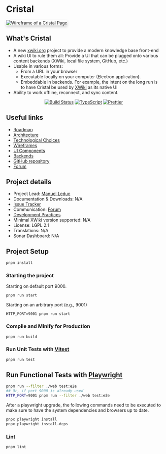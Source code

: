 # Cristal

<span>
<img src="https://cristal.xwiki.org/xwiki/bin/download/Main/WebHome/main.png" alt="Wireframe of a Cristal 
Page" style="box-shadow: 0 4px 8px 0 rgba(0,0,0,0.2)">
</span>

## What's Cristal

* A new [xwiki.org](xwiki.org) project to provide a modern knowledge base front-end
* A wiki UI to rule them all: Provide a UI that can be plugged onto various content backends (XWiki, local file system,
  GitHub, etc.)
* Usable in various forms:
  * From a URL in your browser
  * Executable locally on your computer (Electron application).
  * Embeddable in backends. For example, the intent on the long run is to have Cristal be used by [XWiki](xwiki.org) as
    its native UI
* Ability to work offline, reconnect, and sync content.

<div style="text-align: center">
<a href="https://ci.xwiki.org/job/XWiki%20Contrib/job/cristal/job/main/" rel="nofollow"><img src="https://camo.githubusercontent.com/789e283b375b4b15c2a538db753691975072aef8805d0be1b9228cbbda1384ac/68747470733a2f2f63692e7877696b692e6f72672f6a6f622f5857696b69253230436f6e747269622f6a6f622f6372697374616c2f6a6f622f6d61696e2f62616467652f69636f6e" alt="Build Status" data-canonical-src="https://ci.xwiki.org/job/XWiki%20Contrib/job/cristal/job/main/badge/icon" style="max-width: 100%;"></a>
<a href="http://www.typescriptlang.org" rel="nofollow"><img src="https://img.shields.io/badge/%3C%2F%3E-TypeScript-%230074c1.svg" alt="TypeScript"></a>
<a href="https://github.com/prettier/prettier"><img src="https://img.shields.io/badge/code_style-prettier-ff69b4.svg?style=flat" alt="Prettier"></a>
</div>

## Useful links

* [Roadmap](https://cristal.xwiki.org/xwiki/bin/view/Roadmaps/)
* [Architecture](https://cristal.xwiki.org/xwiki/bin/view/Architecture/)
* [Technological Choices](https://cristal.xwiki.org/xwiki/bin/view/TechnologicalChoices/)
* [Wireframes](https://cristal.xwiki.org/xwiki/bin/view/Wireframes/)
* [UI Components](https://cristal.xwiki.org/xwiki/bin/view/UIComponents/)
* [Backends](https://cristal.xwiki.org/xwiki/bin/view/Backends/)
* [GitHub repository](https://github.com/xwiki-contrib/cristal/)
* [Forum](https://forum.xwiki.org/c/cristal/)

## Project details

* Project Lead: [Manuel Leduc](https://www.xwiki.org/xwiki/bin/view/XWiki/mleduc)
* Documentation & Downloads: N/A <!-- [Documentation & Download](https://extensions.xwiki.org/xwiki/bin/view/Extension/
  (extension
  name)))-->
* [Issue Tracker](https://jira.xwiki.org/projects/CRISTAL/summary)
* Communication: [Forum](https://forum.xwiki.org/c/cristal/18)<!--, [Chat](https://dev.xwiki.
  org/xwiki/bin/view/Community/Chat)-->
* [Development Practices](https://dev.xwiki.org)
* Minimal XWiki version supported: N/A <!-- XWiki (minimal xwiki version)-->
* License: LGPL 2.1
* Translations: N/A
* Sonar Dashboard: N/A <!--[![Status](https://sonarcloud.io/api/project_badges/measure?project=(group id):(artifact id)&metric=alert_status)](https://sonarcloud.io/dashboard?id=(group
  id):(artifact id))-->

## Project Setup

```sh
pnpm install
```

### Starting the project

Starting on default port 9000.

```sh
pnpm run start
```

Starting on an arbitrary port (e.g., 9001)

```shell
HTTP_PORT=9001 pnpm run start
```

### Compile and Minify for Production

```sh
pnpm run build
```

### Run Unit Tests with [Vitest](https://vitest.dev/)

```sh
pnpm run test
```

## Run Functional Tests with [Playwright](https://playwright.dev/)

```sh
pnpm run --filter ./web test:e2e
## Or, if port 9000 is already used
HTTP_PORT=9001 pnpm run --filter ./web test:e2e
```

After a playwright upgrade, the following commands need to be executed to make sure to have the system dependencies
and browsers up to date.

```sh
pnpx playwright install
pnpx playwright install-deps
```

### Lint

```sh
pnpm lint
```

